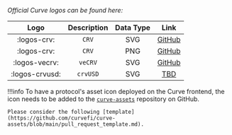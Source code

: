 *Official Curve logos can be found here:*

| Logo         | Description | Data Type | Link                                                                                  |
|:------------:|:-----------:|:---------:|:-------------------------------------------------------------------------------------:|
| :logos-crv:  | `CRV`       | SVG       | [GitHub](https://github.com/curvefi/curve-assets/blob/main/branding/logo.svg)         |
| :logos-crv:  | `CRV`       | PNG       | [GitHub](https://github.com/curvefi/curve-assets/blob/main/branding/logo.png)         |
| :logos-vecrv:| `veCRV`     | SVG       | [GitHub](https://github.com/curvefi/curve-assets/blob/main/branding/logo-bw.svg)      |
| :logos-crvusd:| `crvUSD`    | SVG       | [TBD](https://github.com/curvefi/curve-assets/blob/main/branding) |


!!!info
    To have a protocol's asset icon deployed on the Curve frontend, the icon needs to be added to the [`curve-assets`](https://github.com/curvefi/curve-assets) repository on GitHub.

    Please consider the following [template](https://github.com/curvefi/curve-assets/blob/main/pull_request_template.md).

